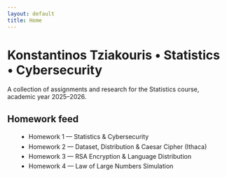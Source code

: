 ```yaml
---
layout: default
title: Home
---
```


<style>
.page-header {background-image: linear-gradient(120deg, #0aa2a9, #057d83);}
.project-name, .project-tagline, .main-content {font-family: Arial, Helvetica, sans-serif;}
.main-content p {line-height: 1.45;}
a {text-decoration: none;} a:hover {text-decoration: underline;}
</style>

# Konstantinos Tziakouris • Statistics • Cybersecurity
A collection of assignments and research for the Statistics course, academic year 2025–2026.

## Homework feed
<ul style="list-style-type: disc; margin-left: 25px; line-height: 1.6;">
  <li><a href="/homework1/homework1.html">Homework 1 — Statistics & Cybersecurity</a></li>
  <li><a href="/homework2.html">Homework 2 — Dataset, Distribution & Caesar Cipher (Ithaca)</a></li>
  <li><a href="/homework3.html">Homework 3 — RSA Encryption & Language Distribution</a></li>
  <li><a href="/homework4.html">Homework 4 — Law of Large Numbers Simulation</a></li>
</ul>

